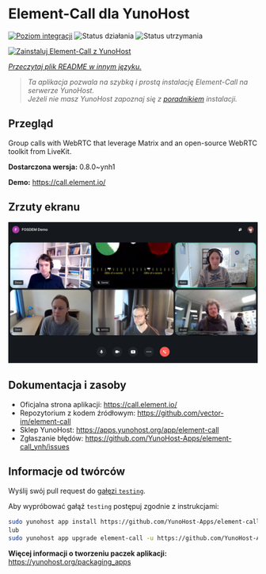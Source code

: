 <!--
To README zostało automatycznie wygenerowane przez <https://github.com/YunoHost/apps/tree/master/tools/readme_generator>
Nie powinno być ono edytowane ręcznie.
-->

# Element-Call dla YunoHost

[![Poziom integracji](https://apps.yunohost.org/badge/integration/element-call)](https://ci-apps.yunohost.org/ci/apps/element-call/)
![Status działania](https://apps.yunohost.org/badge/state/element-call)
![Status utrzymania](https://apps.yunohost.org/badge/maintained/element-call)

[![Zainstaluj Element-Call z YunoHost](https://install-app.yunohost.org/install-with-yunohost.svg)](https://install-app.yunohost.org/?app=element-call)

*[Przeczytaj plik README w innym języku.](./ALL_README.md)*

> *Ta aplikacja pozwala na szybką i prostą instalację Element-Call na serwerze YunoHost.*  
> *Jeżeli nie masz YunoHost zapoznaj się z [poradnikiem](https://yunohost.org/install) instalacji.*

## Przegląd

Group calls with WebRTC that leverage Matrix and an open-source WebRTC toolkit from LiveKit.


**Dostarczona wersja:** 0.8.0~ynh1

**Demo:** <https://call.element.io/>

## Zrzuty ekranu

![Zrzut ekranu z Element-Call](./doc/screenshots/screenshot.jpg)

## Dokumentacja i zasoby

- Oficjalna strona aplikacji: <https://call.element.io/>
- Repozytorium z kodem źródłowym: <https://github.com/vector-im/element-call>
- Sklep YunoHost: <https://apps.yunohost.org/app/element-call>
- Zgłaszanie błędów: <https://github.com/YunoHost-Apps/element-call_ynh/issues>

## Informacje od twórców

Wyślij swój pull request do [gałęzi `testing`](https://github.com/YunoHost-Apps/element-call_ynh/tree/testing).

Aby wypróbować gałąź `testing` postępuj zgodnie z instrukcjami:

```bash
sudo yunohost app install https://github.com/YunoHost-Apps/element-call_ynh/tree/testing --debug
lub
sudo yunohost app upgrade element-call -u https://github.com/YunoHost-Apps/element-call_ynh/tree/testing --debug
```

**Więcej informacji o tworzeniu paczek aplikacji:** <https://yunohost.org/packaging_apps>
